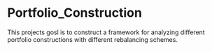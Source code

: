 # Portfolio_Construction

This projects gosl is to construct a framework for analyzing different portfolio constructions with different rebalancing schemes. 